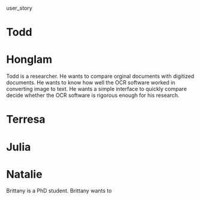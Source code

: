 user_story

# Todd 












# Honglam 

Todd is a researcher. He wants to compare orginal documents with digitized documents. He wants to know how well the OCR software worked in converting image to text. He wants a simple interface to quickly compare decide whether the OCR software is rigorous enough for his research.







# Terresa 









# Julia 









# Natalie 

Brittany is a PhD student. Brittany wants to
